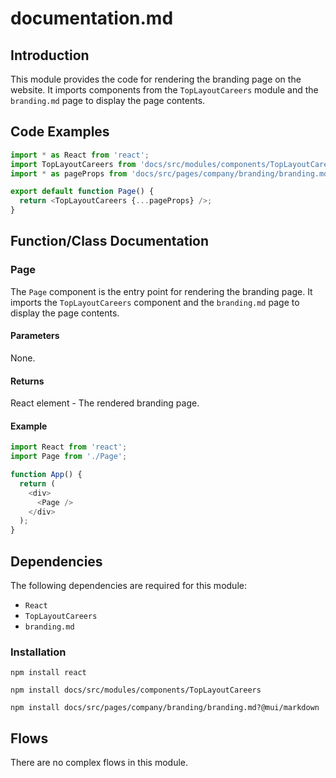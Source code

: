 # documentation.md

## Introduction

This module provides the code for rendering the branding page on the website. It imports components from the `TopLayoutCareers` module and the `branding.md` page to display the page contents.

## Code Examples

```javascript
import * as React from 'react';
import TopLayoutCareers from 'docs/src/modules/components/TopLayoutCareers';
import * as pageProps from 'docs/src/pages/company/branding/branding.md?@mui/markdown';

export default function Page() {
  return <TopLayoutCareers {...pageProps} />;
}
```

## Function/Class Documentation

### Page

The `Page` component is the entry point for rendering the branding page. It imports the `TopLayoutCareers` component and the `branding.md` page to display the page contents.

#### Parameters

None.

#### Returns

React element - The rendered branding page.

#### Example

```javascript
import React from 'react';
import Page from './Page';

function App() {
  return (
    <div>
      <Page />
    </div>
  );
}
```

## Dependencies

The following dependencies are required for this module:

- `React`
- `TopLayoutCareers`
- `branding.md`

### Installation

```shell
npm install react
```
```shell
npm install docs/src/modules/components/TopLayoutCareers
```
```shell
npm install docs/src/pages/company/branding/branding.md?@mui/markdown
```

## Flows

There are no complex flows in this module.
